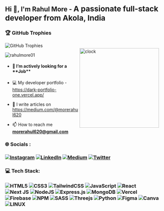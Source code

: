 <h2 align="left">Hi 👋, I'm Rahul More - <span style="font-size: 1.17em">A passionate full-stack developer from Akola, India</span></h2>

<h3 align="left">🏆 GitHub Trophies</h3>
<div align="left">
  <img src="https://github-profile-trophy.vercel.app/?username=rahulmore01&theme=juicyfresh&no-frame=false&no-bg=true&margin-w=4" alt="GitHub Trophies" />
</div>
<img align="right" src="https://i.pinimg.com/originals/06/60/ef/0660efe82fa3da42ed56eef013171835.gif" alt="clock" width="260" />

<!-- <h2 align="center">🏆 GitHub Trophies</h2>
[](https://github-profile-trophy.vercel.app/?username=rahulmore01&theme=juicyfresh&no-frame=false&no-bg=true&margin-w=4)
<img align="right" src="https://i.pinimg.com/originals/06/60/ef/0660efe82fa3da42ed56eef013171835.gif" alt="clock" width="300"> -->
<p align="left"> <img src="https://komarev.com/ghpvc/?username=rahulmore01&label=Profile%20views&color=0e75b6&style=flat" alt="rahulmore01" /> </p>

- <h4> 🔭 I’m actively looking for a **Job** </h4>

- 💻 My developer portfolio - https://dark-portfolio-one.vercel.app/

- 📝 I write articles on https://medium.com/@morerahul620

- 📫 How to reach me **morerahul620@gmail.com**
<!--
<h3 align="left">Languages and Tools:</h3>
<p align="left">
 - Figma, HTML, CSS, Javascript, Reactjs, Nextjs, Redux, Tailwind CSS, SCSS, Nodejs, Mongodb
</p>
  -->
<h3>🌐 Socials : <h3>
  
[![Instagram](https://img.shields.io/badge/Instagram-%23E4405F.svg?logo=Instagram&logoColor=white)](https://instagram.com/ig_rahulmore) [![LinkedIn](https://img.shields.io/badge/LinkedIn-%230077B5.svg?logo=linkedin&logoColor=white)](https://www.linkedin.com/in/rahul-more-540b8b156/) [![Medium](https://img.shields.io/badge/Medium-12100E?logo=medium&logoColor=white)](https://medium.com/@morerahul620) [![Twitter](https://img.shields.io/badge/Twitter-%231DA1F2.svg?logo=Twitter&logoColor=white)](https://twitter.com/rahulmoreweb3) 

<h3>💻 Tech Stack: <h3>
  
![HTML5](https://img.shields.io/badge/html5-%23E34F26.svg?style=plastic&logo=html5&logoColor=white) ![CSS3](https://img.shields.io/badge/css3-%231572B6.svg?style=plastic&logo=css3&logoColor=white) ![TailwindCSS](https://img.shields.io/badge/tailwindcss-%2338B2AC.svg?style=plastic&logo=tailwind-css&logoColor=white) ![JavaScript](https://img.shields.io/badge/javascript-%23323330.svg?style=plastic&logo=javascript&logoColor=%23F7DF1E) ![React](https://img.shields.io/badge/react-%2320232a.svg?style=plastic&logo=react&logoColor=%2361DAFB) ![Next JS](https://img.shields.io/badge/Next-black?style=plastic&logo=next.js&logoColor=white) ![NodeJS](https://img.shields.io/badge/node.js-6DA55F?style=plastic&logo=node.js&logoColor=white) ![Express.js](https://img.shields.io/badge/express.js-%23404d59.svg?style=plastic&logo=express&logoColor=%2361DAFB) ![MongoDB](https://img.shields.io/badge/MongoDB-%234ea94b.svg?style=plastic&logo=mongodb&logoColor=white) ![Vercel](https://img.shields.io/badge/vercel-%23000000.svg?style=plastic&logo=vercel&logoColor=white) ![Firebase](https://img.shields.io/badge/firebase-%23039BE5.svg?style=plastic&logo=firebase) ![NPM](https://img.shields.io/badge/NPM-%23000000.svg?style=plastic&logo=npm&logoColor=white)  ![SASS](https://img.shields.io/badge/SASS-hotpink.svg?style=plastic&logo=SASS&logoColor=white) ![Threejs](https://img.shields.io/badge/threejs-black?style=plastic&logo=three.js&logoColor=white)  ![Python](https://img.shields.io/badge/python-3670A0?style=plastic&logo=python&logoColor=ffdd54)	![Figma](https://img.shields.io/badge/figma-%23F24E1E.svg?style=plastic&logo=figma&logoColor=white) ![Canva](https://img.shields.io/badge/Canva-%2300C4CC.svg?style=plastic&logo=Canva&logoColor=white) ![LINUX](https://img.shields.io/badge/Linux-FCC624?style=plastic&logo=linux&logoColor=black)

<!-- 
 ![PHP](https://img.shields.io/badge/php-%23777BB4.svg?style=plastic&logo=php&logoColor=white)
 ![Heroku](https://img.shields.io/badge/heroku-%23430098.svg?style=plastic&logo=heroku&logoColor=white)
 ![Netlify](https://img.shields.io/badge/netlify-%23000000.svg?style=plastic&logo=netlify&logoColor=#00C7B7)
  -->
